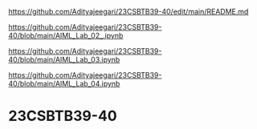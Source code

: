 https://github.com/Adityajeegari/23CSBTB39-40/edit/main/README.md

https://github.com/Adityajeegari/23CSBTB39-40/blob/main/AIML_Lab_02_.ipynb

https://github.com/Adityajeegari/23CSBTB39-40/blob/main/AIML_Lab_03.ipynb

https://github.com/Adityajeegari/23CSBTB39-40/blob/main/AIML_Lab_04.ipynb

# 23CSBTB39-40
